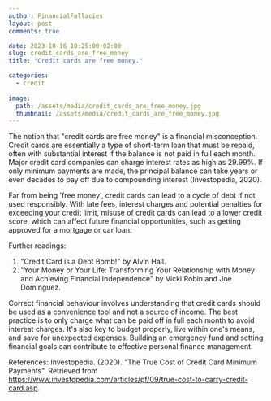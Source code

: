 ```yaml
---
author: FinancialFallacies
layout: post
comments: true

date: 2023-10-16 10:25:00+02:00  
slug: credit_cards_are_free_money
title: "Credit cards are free money."

categories:
  - credit
  
image:
  path: /assets/media/credit_cards_are_free_money.jpg
  thumbnail: /assets/media/credit_cards_are_free_money.jpg
---
```


The notion that "credit cards are free money" is a financial misconception. Credit cards are essentially a type of short-term loan that must be repaid, often with substantial interest if the balance is not paid in full each month. Major credit card companies can charge interest rates as high as 29.99%. If only minimum payments are made, the principal balance can take years or even decades to pay off due to compounding interest (Investopedia, 2020). 

Far from being 'free money', credit cards can lead to a cycle of debt if not used responsibly. With late fees, interest charges and potential penalties for exceeding your credit limit, misuse of credit cards can lead to a lower credit score, which can affect future financial opportunities, such as getting approved for a mortgage or car loan.  

Further readings:
1. "Credit Card is a Debt Bomb!" by Alvin Hall.
2. "Your Money or Your Life: Transforming Your Relationship with Money and Achieving Financial Independence" by Vicki Robin and Joe Dominguez.

Correct financial behaviour involves understanding that credit cards should be used as a convenience tool and not a source of income. The best practice is to only charge what can be paid off in full each month to avoid interest charges. It's also key to budget properly, live within one's means, and save for unexpected expenses. Building an emergency fund and setting financial goals can contribute to effective personal finance management. 

References:
Investopedia. (2020). "The True Cost of Credit Card Minimum Payments". Retrieved from https://www.investopedia.com/articles/pf/09/true-cost-to-carry-credit-card.asp.
